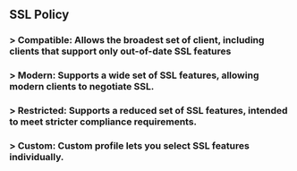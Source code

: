 ## SSL Policy

### > Compatible: Allows the broadest set of client, including clients that support only out-of-date SSL features
### > Modern: Supports a wide set of SSL features, allowing modern clients to negotiate SSL.

### > Restricted: Supports a reduced set of SSL features, intended to meet stricter compliance requirements.

### > Custom: Custom profile lets you select SSL features individually.

